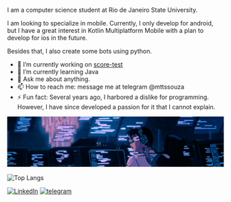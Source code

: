I am a computer science student at Rio de Janeiro State University.

I am looking to specialize in mobile. Currently, I only develop for android, but I have a great interest in Kotlin Multiplatform Mobile with a plan to develop for ios in the future. 

Besides that, I also create some bots using python.

- 🔭 I’m currently working on [score-test](https://github.com/MatteusSouza/score-test)
- 🌱 I’m currently learning Java
- 💬 Ask me about anything.
- 📫 How to reach me: message me at telegram @mttssouza
- ⚡ Fun fact: Several years ago, I harbored a dislike for programming. However, I have since developed a passion for it that I cannot explain.

<img src="./images/crop1.gif">

![Top Langs](https://github-readme-stats.vercel.app/api/top-langs/?username=MatteusSouza&hide=TeX&layout=compact&theme=dark&langs_count=6)

[![LinkedIn](https://img.shields.io/badge/LinkedIn-0077B5?style=for-the-badge&logo=linkedin&logoColor=white)](https://www.linkedin.com/in/matteussouza/)
[![telegram](https://img.shields.io/badge/Telegram-2CA5E0?style=for-the-badge&logo=telegram&logoColor=white)](https://t.me/mttssouza)


<!--
**MatteusSouza/MatteusSouza** is a ✨ _special_ ✨ repository because its `README.md` (this file) appears on your GitHub profile.

Here are some ideas to get you started:

- 🔭 I’m currently working on ...
- 🌱 I’m currently learning ...
- 👯 I’m looking to collaborate on ...
- 🤔 I’m looking for help with ...
- 💬 Ask me about ...
- 📫 How to reach me: ...
- 😄 Pronouns: ...
- ⚡ Fun fact: ...
-->
